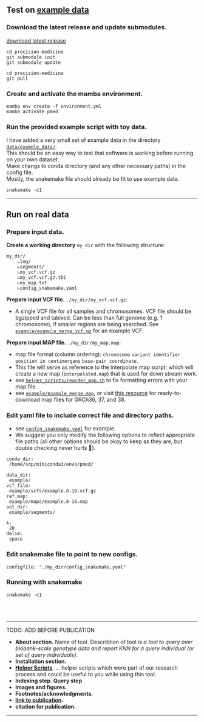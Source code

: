 ## Test on [example data](https://github.com/kristen-schneider/precision-medicine/blob/main/example/)
### Download the latest release and update submodules.
[download latest release](https://github.com/kristen-schneider/precision-medicine/releases/tag/v1.3)
```
cd precision-medicine
git submodule init
git submodule update
```
```
cd precision-medicine
git pull
``` 
### Create and activate the mamba environment.
```
mamba env create -f environment.yml
mamba activate pmed
```
###  Run the provided example script with toy data.
I have added a very small set of example data in the directory [`data/example_data/`](https://github.com/kristen-schneider/precision-medicine/blob/main/example/config_snakemake.yaml).<br>
This should be an easy way to test that software is working before running on your own dataset.<br>
Make changs to conda directory (and any other necessary paths) in the config file.<br>
Mostly, the snakemake file should already be fit to use example data.<br>
```
snakemake -c1
```
____________________________________________

## Run on real data
### Prepare input data.
**Create a working directory** `my_dir` with the following structure:
```
my_dir/
	↳log/
	↳segments/
	↳my_vcf.vcf.gz
	↳my_vcf.vcf.gz.tbi
	↳my_map.txt
	↳config_snakemake.yaml
```
**Prepare input VCF file.** `./my_dir/my_vcf.vcf.gz`:
- A single VCF file for all samples and chromosomes. VCF file should be bgzipped and tabixed. Can be less than full genome (e.g. 1 chromosome), if smaller regions are being searched. See [`example/example_merge.vcf.gz`](https://github.com/kristen-schneider/precision-medicine/blob/main/example/example_merge.vcf.gz) for an example VCF.<br>

**Prepare input MAP file.** `./my_dir/my_map.map`:
- map file format (column ordering): `chromosome` `variant identifier` `position in centimorgans` `base-pair coordinate`.
- This file will serve as reference to the interpolate map script; which will create a new map (`interpolated.map`) that is used for down stream work.
- see [`helper_scripts/reorder_map.sh`](https://github.com/kristen-schneider/precision-medicine/blob/main/helper_scripts/reorder_map.sh) to fix formatting errors with your map file.
- see [`example/example_merge.map`](https://github.com/kristen-schneider/precision-medicine/blob/main/example/examplemap), or visit [this resource](https://bochet.gcc.biostat.washington.edu/beagle/genetic_maps/) for ready-to-download map files for GRCh36, 37, and 38.

### Edit yaml file to include correct file and directory paths.
- see [`config_snakemake.yaml`](https://github.com/kristen-schneider/precision-medicine/blob/main/example/config_snakemake.yaml) for example.
- We suggest you only modify the following options to reflect appropriate file paths (all other options should be okay to keep as they are, but double checking never hurts 🧐).
 ```
conda_dir:
  /home/sdp/miniconda3/envs/pmed/

data_dir:
  example/
vcf_file:
  example/vcfs/example.8-10.vcf.gz
ref_map:
  example/maps/example.8-10.map
out_dir:
  example/segments/

k:
  20
delim:
  space
```
### Edit snakemake file to point to new configs.
```
configfile: "./my_dir/config_snakemake.yaml"
```

### Running with snakemake
```
snakemake -c1
```
<br>
<br>

____________________________________________
TODO: ADD BEFORE PUBLICATION
- **About section.** Name of tool. Describtion of tool *is a tool to query over biobank-scale genotype data and report KNN for a query individual (or set of query individuals)*.<br>
- **Installation section.** <br>
- **[Helper Scripts](https://github.com/kristen-schneider/precision-medicine/blob/main/helper_scripts/)**.
... helper scripts which were part of our research process and could be useful to you while using this tool.<br>
- **Indexing step. Query step**
- **Images and figures.**
- **Footnotes/acknowledgments.**
- **[link to publication]().**
- **citation for publication.**
____________________________________________

